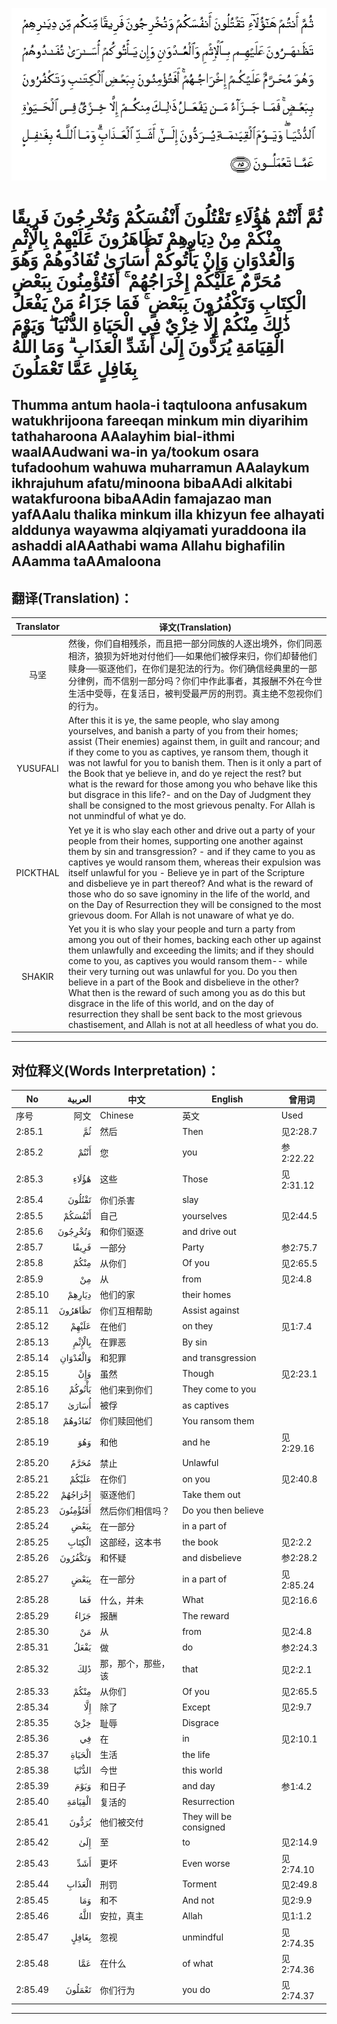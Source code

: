 ![002:085](images/002_085.gif)

#  ثُمَّ أَنْتُمْ هَٰؤُلَاءِ تَقْتُلُونَ أَنْفُسَكُمْ وَتُخْرِجُونَ فَرِيقًا مِنْكُمْ مِنْ دِيَارِهِمْ تَظَاهَرُونَ عَلَيْهِمْ بِالْإِثْمِ وَالْعُدْوَانِ وَإِنْ يَأْتُوكُمْ أُسَارَىٰ تُفَادُوهُمْ وَهُوَ مُحَرَّمٌ عَلَيْكُمْ إِخْرَاجُهُمْ ۚ أَفَتُؤْمِنُونَ بِبَعْضِ الْكِتَابِ وَتَكْفُرُونَ بِبَعْضٍ ۚ فَمَا جَزَاءُ مَنْ يَفْعَلُ ذَٰلِكَ مِنْكُمْ إِلَّا خِزْيٌ فِي الْحَيَاةِ الدُّنْيَا ۖ وَيَوْمَ الْقِيَامَةِ يُرَدُّونَ إِلَىٰ أَشَدِّ الْعَذَابِ ۗ وَمَا اللَّهُ بِغَافِلٍ عَمَّا تَعْمَلُونَ 

## Thumma antum haola-i taqtuloona anfusakum watukhrijoona fareeqan minkum min diyarihim tathaharoona AAalayhim bial-ithmi waalAAudwani wa-in ya/tookum osara tufadoohum wahuwa muharramun AAalaykum ikhrajuhum afatu/minoona bibaAAdi alkitabi watakfuroona bibaAAdin famajazao man yafAAalu thalika minkum illa khizyun fee alhayati alddunya wayawma alqiyamati yuraddoona ila ashaddi alAAathabi wama Allahu bighafilin AAamma taAAmaloona

## 翻译(Translation)：

| Translator | 译文(Translation)                                            |
|:----------:| ------------------------------------------------------------ |
| 马坚       | 然後，你们自相残杀，而且把一部分同族的人逐出境外，你们同恶相济，狼狈为奸地对付他们──如果他们被俘来归，你们却替他们赎身──驱逐他们，在你们是犯法的行为。你们确信经典里的一部分律例，而不信别一部分吗？你们中作此事者，其报酬不外在今世生活中受辱，在复活日，被判受最严厉的刑罚。真主绝不忽视你们的行为。 |
| YUSUFALI   | After this it is ye, the same people, who slay among yourselves, and banish a party of you from their homes; assist (Their enemies) against them, in guilt and rancour; and if they come to you as captives, ye ransom them, though it was not lawful for you to banish them. Then is it only a part of the Book that ye believe in, and do ye reject the rest? but what is the reward for those among you who behave like this but disgrace in this life?- and on the Day of Judgment they shall be consigned to the most grievous penalty. For Allah is not unmindful of what ye do. |
| PICKTHAL   | Yet ye it is who slay each other and drive out a party of your people from their homes, supporting one another against them by sin and transgression? - and if they came to you as captives ye would ransom them, whereas their expulsion was itself unlawful for you - Believe ye in part of the Scripture and disbelieve ye in part thereof? And what is the reward of those who do so save ignominy in the life of the world, and on the Day of Resurrection they will be consigned to the most grievous doom. For Allah is not unaware of what ye do. |
| SHAKIR     | Yet you it is who slay your people and turn a party from among you out of their homes, backing each other up against them unlawfully and exceeding the limits; and if they should come to you, as captives you would ransom them-- while their very turning out was unlawful for you. Do you then believe in a part of the Book and disbelieve in the other? What then is the reward of such among you as do this but disgrace in the life of this world, and on the day of resurrection they shall be sent back to the most grievous chastisement, and Allah is not at all heedless of what you do. |

---

## 对位释义(Words Interpretation)：

| No      |  العربية | 中文               | English                | 曾用词    |
| ------- | -------: | ------------------ | ---------------------- | --------- |
| 序号    |     阿文 | Chinese            | 英文                   | Used      |
| 2:85.1  |       ثُمَّ | 然后               | Then                   | 见2:28.7  |
| 2:85.2  |     أَنْتُمْ | 您                 | you                    | 参2:22.22 |
| 2:85.3  |    هَٰؤُلَاءِ | 这些               | Those                  | 见2:31.12 |
| 2:85.4  |   تَقْتُلُونَ | 你们杀害           | slay                   |           |
| 2:85.5  |   أَنْفُسَكُمْ | 自己               | yourselves             | 见2:44.5  |
| 2:85.6  |  وَتُخْرِجُونَ | 和你们驱逐         | and drive out          |           |
| 2:85.7  |    فَرِيقًا | 一部分             | Party                  | 参2:75.7  |
| 2:85.8  |     مِنْكُمْ | 从你们             | Of you                 | 见2:65.5  |
| 2:85.9  |       مِنْ | 从                 | from                   | 见2:4.8   |
| 2:85.10 |   دِيَارِهِمْ | 他们的家           | their homes            |           |
| 2:85.11 |  تَظَاهَرُونَ | 你们互相帮助       | Assist against         |           |
| 2:85.12 |    عَلَيْهِمْ | 在他们             | on they                | 见1:7.4   |
| 2:85.13 |   بِالْإِثْمِ | 在罪恶             | By sin                 |           |
| 2:85.14 | وَالْعُدْوَانِ | 和犯罪             | and transgression      |           |
| 2:85.15 |      وَإِنْ | 虽然               | Though                 | 见2:23.1  |
| 2:85.16 |   يَأْتُوكُمْ | 他们来到你们       | They come to you       |           |
| 2:85.17 |    أُسَارَىٰ | 被俘               | as captives            |           |
| 2:85.18 |  تُفَادُوهُمْ | 你们赎回他们       | You ransom them        |           |
| 2:85.19 |      وَهُوَ | 和他               | and he                 | 见2:29.16 |
| 2:85.20 |     مُحَرَّمٌ | 禁止               | Unlawful               |           |
| 2:85.21 |    عَلَيْكُمْ | 在你们             | on you                 | 见2:40.8  |
| 2:85.22 |  إِخْرَاجُهُمْ | 驱逐他们           | Take them out          |           |
| 2:85.23 | أَفَتُؤْمِنُونَ | 然后你们相信吗？   | Do you then believe    |           |
| 2:85.24 |     بِبَعْضِ | 在一部分           | in a part of           |           |
| 2:85.25 |   الْكِتَابِ | 这部经，这本书     | the book               | 见2:2.2   |
| 2:85.26 |  وَتَكْفُرُونَ | 和怀疑             | and disbelieve         | 参2:28.2  |
| 2:85.27 |     بِبَعْضٍ | 在一部分           | in a part of           | 见2:85.24 |
| 2:85.28 |      فَمَا | 什么，并未         | What                   | 见2:16.6  |
| 2:85.29 |     جَزَاءُ | 报酬               | The reward             |           |
| 2:85.30 |       مَنْ | 从                 | from                   | 见2:4.8   |
| 2:85.31 |     يَفْعَلُ | 做                 | do                     | 参2:24.3  |
| 2:85.32 |      ذَٰلِكَ | 那，那个，那些，该 | that                   | 见2:2.1   |
| 2:85.33 |     مِنْكُمْ | 从你们             | Of you                 | 见2:65.5  |
| 2:85.34 |      إِلَّا | 除了               | Except                 | 见2:9.7   |
| 2:85.35 |      خِزْيٌ | 耻辱               | Disgrace               |           |
| 2:85.36 |       فِي | 在                 | in                     | 见2:10.1  |
| 2:85.37 |   الْحَيَاةِ | 生活               | the life               |           |
| 2:85.38 |   الدُّنْيَا | 今世               | this world             |           |
| 2:85.39 |     وَيَوْمَ | 和日子             | and day                | 参1:4.2   |
| 2:85.40 |  الْقِيَامَةِ | 复活的             | Resurrection           |           |
| 2:85.41 |    يُرَدُّونَ | 他们被交付         | They will be consigned |           |
| 2:85.42 |      إِلَىٰ | 至                 | to                     | 见2:14.9  |
| 2:85.43 |      أَشَدِّ | 更坏               | Even worse             | 见2:74.10 |
| 2:85.44 |   الْعَذَابِ | 刑罚               | Torment                | 见2:49.8  |
| 2:85.45 |      وَمَا | 和不               | And not                | 见2:9.9   |
| 2:85.46 |     اللَّهُ | 安拉，真主         | Allah                  | 见1:1.2   |
| 2:85.47 |    بِغَافِلٍ | 忽视               | unmindful              | 见2:74.35 |
| 2:85.48 |      عَمَّا | 在什么             | of what                | 见2:74.36 |
| 2:85.49 |   تَعْمَلُونَ | 你们行为           | you do                 | 见2:74.37 |

---
